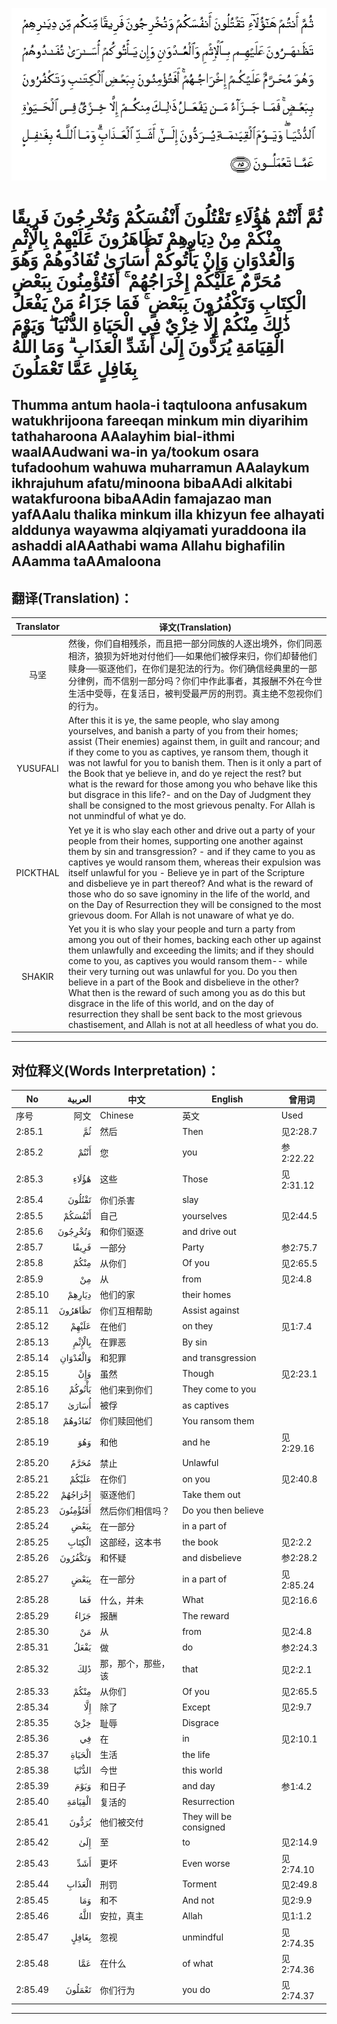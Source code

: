 ![002:085](images/002_085.gif)

#  ثُمَّ أَنْتُمْ هَٰؤُلَاءِ تَقْتُلُونَ أَنْفُسَكُمْ وَتُخْرِجُونَ فَرِيقًا مِنْكُمْ مِنْ دِيَارِهِمْ تَظَاهَرُونَ عَلَيْهِمْ بِالْإِثْمِ وَالْعُدْوَانِ وَإِنْ يَأْتُوكُمْ أُسَارَىٰ تُفَادُوهُمْ وَهُوَ مُحَرَّمٌ عَلَيْكُمْ إِخْرَاجُهُمْ ۚ أَفَتُؤْمِنُونَ بِبَعْضِ الْكِتَابِ وَتَكْفُرُونَ بِبَعْضٍ ۚ فَمَا جَزَاءُ مَنْ يَفْعَلُ ذَٰلِكَ مِنْكُمْ إِلَّا خِزْيٌ فِي الْحَيَاةِ الدُّنْيَا ۖ وَيَوْمَ الْقِيَامَةِ يُرَدُّونَ إِلَىٰ أَشَدِّ الْعَذَابِ ۗ وَمَا اللَّهُ بِغَافِلٍ عَمَّا تَعْمَلُونَ 

## Thumma antum haola-i taqtuloona anfusakum watukhrijoona fareeqan minkum min diyarihim tathaharoona AAalayhim bial-ithmi waalAAudwani wa-in ya/tookum osara tufadoohum wahuwa muharramun AAalaykum ikhrajuhum afatu/minoona bibaAAdi alkitabi watakfuroona bibaAAdin famajazao man yafAAalu thalika minkum illa khizyun fee alhayati alddunya wayawma alqiyamati yuraddoona ila ashaddi alAAathabi wama Allahu bighafilin AAamma taAAmaloona

## 翻译(Translation)：

| Translator | 译文(Translation)                                            |
|:----------:| ------------------------------------------------------------ |
| 马坚       | 然後，你们自相残杀，而且把一部分同族的人逐出境外，你们同恶相济，狼狈为奸地对付他们──如果他们被俘来归，你们却替他们赎身──驱逐他们，在你们是犯法的行为。你们确信经典里的一部分律例，而不信别一部分吗？你们中作此事者，其报酬不外在今世生活中受辱，在复活日，被判受最严厉的刑罚。真主绝不忽视你们的行为。 |
| YUSUFALI   | After this it is ye, the same people, who slay among yourselves, and banish a party of you from their homes; assist (Their enemies) against them, in guilt and rancour; and if they come to you as captives, ye ransom them, though it was not lawful for you to banish them. Then is it only a part of the Book that ye believe in, and do ye reject the rest? but what is the reward for those among you who behave like this but disgrace in this life?- and on the Day of Judgment they shall be consigned to the most grievous penalty. For Allah is not unmindful of what ye do. |
| PICKTHAL   | Yet ye it is who slay each other and drive out a party of your people from their homes, supporting one another against them by sin and transgression? - and if they came to you as captives ye would ransom them, whereas their expulsion was itself unlawful for you - Believe ye in part of the Scripture and disbelieve ye in part thereof? And what is the reward of those who do so save ignominy in the life of the world, and on the Day of Resurrection they will be consigned to the most grievous doom. For Allah is not unaware of what ye do. |
| SHAKIR     | Yet you it is who slay your people and turn a party from among you out of their homes, backing each other up against them unlawfully and exceeding the limits; and if they should come to you, as captives you would ransom them-- while their very turning out was unlawful for you. Do you then believe in a part of the Book and disbelieve in the other? What then is the reward of such among you as do this but disgrace in the life of this world, and on the day of resurrection they shall be sent back to the most grievous chastisement, and Allah is not at all heedless of what you do. |

---

## 对位释义(Words Interpretation)：

| No      |  العربية | 中文               | English                | 曾用词    |
| ------- | -------: | ------------------ | ---------------------- | --------- |
| 序号    |     阿文 | Chinese            | 英文                   | Used      |
| 2:85.1  |       ثُمَّ | 然后               | Then                   | 见2:28.7  |
| 2:85.2  |     أَنْتُمْ | 您                 | you                    | 参2:22.22 |
| 2:85.3  |    هَٰؤُلَاءِ | 这些               | Those                  | 见2:31.12 |
| 2:85.4  |   تَقْتُلُونَ | 你们杀害           | slay                   |           |
| 2:85.5  |   أَنْفُسَكُمْ | 自己               | yourselves             | 见2:44.5  |
| 2:85.6  |  وَتُخْرِجُونَ | 和你们驱逐         | and drive out          |           |
| 2:85.7  |    فَرِيقًا | 一部分             | Party                  | 参2:75.7  |
| 2:85.8  |     مِنْكُمْ | 从你们             | Of you                 | 见2:65.5  |
| 2:85.9  |       مِنْ | 从                 | from                   | 见2:4.8   |
| 2:85.10 |   دِيَارِهِمْ | 他们的家           | their homes            |           |
| 2:85.11 |  تَظَاهَرُونَ | 你们互相帮助       | Assist against         |           |
| 2:85.12 |    عَلَيْهِمْ | 在他们             | on they                | 见1:7.4   |
| 2:85.13 |   بِالْإِثْمِ | 在罪恶             | By sin                 |           |
| 2:85.14 | وَالْعُدْوَانِ | 和犯罪             | and transgression      |           |
| 2:85.15 |      وَإِنْ | 虽然               | Though                 | 见2:23.1  |
| 2:85.16 |   يَأْتُوكُمْ | 他们来到你们       | They come to you       |           |
| 2:85.17 |    أُسَارَىٰ | 被俘               | as captives            |           |
| 2:85.18 |  تُفَادُوهُمْ | 你们赎回他们       | You ransom them        |           |
| 2:85.19 |      وَهُوَ | 和他               | and he                 | 见2:29.16 |
| 2:85.20 |     مُحَرَّمٌ | 禁止               | Unlawful               |           |
| 2:85.21 |    عَلَيْكُمْ | 在你们             | on you                 | 见2:40.8  |
| 2:85.22 |  إِخْرَاجُهُمْ | 驱逐他们           | Take them out          |           |
| 2:85.23 | أَفَتُؤْمِنُونَ | 然后你们相信吗？   | Do you then believe    |           |
| 2:85.24 |     بِبَعْضِ | 在一部分           | in a part of           |           |
| 2:85.25 |   الْكِتَابِ | 这部经，这本书     | the book               | 见2:2.2   |
| 2:85.26 |  وَتَكْفُرُونَ | 和怀疑             | and disbelieve         | 参2:28.2  |
| 2:85.27 |     بِبَعْضٍ | 在一部分           | in a part of           | 见2:85.24 |
| 2:85.28 |      فَمَا | 什么，并未         | What                   | 见2:16.6  |
| 2:85.29 |     جَزَاءُ | 报酬               | The reward             |           |
| 2:85.30 |       مَنْ | 从                 | from                   | 见2:4.8   |
| 2:85.31 |     يَفْعَلُ | 做                 | do                     | 参2:24.3  |
| 2:85.32 |      ذَٰلِكَ | 那，那个，那些，该 | that                   | 见2:2.1   |
| 2:85.33 |     مِنْكُمْ | 从你们             | Of you                 | 见2:65.5  |
| 2:85.34 |      إِلَّا | 除了               | Except                 | 见2:9.7   |
| 2:85.35 |      خِزْيٌ | 耻辱               | Disgrace               |           |
| 2:85.36 |       فِي | 在                 | in                     | 见2:10.1  |
| 2:85.37 |   الْحَيَاةِ | 生活               | the life               |           |
| 2:85.38 |   الدُّنْيَا | 今世               | this world             |           |
| 2:85.39 |     وَيَوْمَ | 和日子             | and day                | 参1:4.2   |
| 2:85.40 |  الْقِيَامَةِ | 复活的             | Resurrection           |           |
| 2:85.41 |    يُرَدُّونَ | 他们被交付         | They will be consigned |           |
| 2:85.42 |      إِلَىٰ | 至                 | to                     | 见2:14.9  |
| 2:85.43 |      أَشَدِّ | 更坏               | Even worse             | 见2:74.10 |
| 2:85.44 |   الْعَذَابِ | 刑罚               | Torment                | 见2:49.8  |
| 2:85.45 |      وَمَا | 和不               | And not                | 见2:9.9   |
| 2:85.46 |     اللَّهُ | 安拉，真主         | Allah                  | 见1:1.2   |
| 2:85.47 |    بِغَافِلٍ | 忽视               | unmindful              | 见2:74.35 |
| 2:85.48 |      عَمَّا | 在什么             | of what                | 见2:74.36 |
| 2:85.49 |   تَعْمَلُونَ | 你们行为           | you do                 | 见2:74.37 |

---
